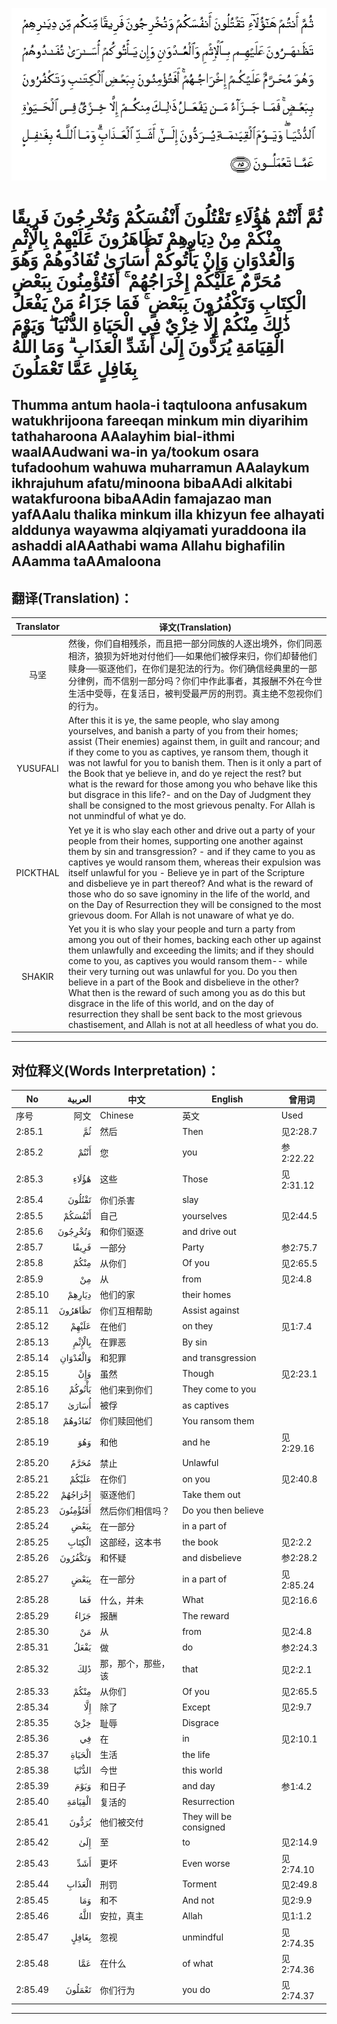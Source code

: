 ![002:085](images/002_085.gif)

#  ثُمَّ أَنْتُمْ هَٰؤُلَاءِ تَقْتُلُونَ أَنْفُسَكُمْ وَتُخْرِجُونَ فَرِيقًا مِنْكُمْ مِنْ دِيَارِهِمْ تَظَاهَرُونَ عَلَيْهِمْ بِالْإِثْمِ وَالْعُدْوَانِ وَإِنْ يَأْتُوكُمْ أُسَارَىٰ تُفَادُوهُمْ وَهُوَ مُحَرَّمٌ عَلَيْكُمْ إِخْرَاجُهُمْ ۚ أَفَتُؤْمِنُونَ بِبَعْضِ الْكِتَابِ وَتَكْفُرُونَ بِبَعْضٍ ۚ فَمَا جَزَاءُ مَنْ يَفْعَلُ ذَٰلِكَ مِنْكُمْ إِلَّا خِزْيٌ فِي الْحَيَاةِ الدُّنْيَا ۖ وَيَوْمَ الْقِيَامَةِ يُرَدُّونَ إِلَىٰ أَشَدِّ الْعَذَابِ ۗ وَمَا اللَّهُ بِغَافِلٍ عَمَّا تَعْمَلُونَ 

## Thumma antum haola-i taqtuloona anfusakum watukhrijoona fareeqan minkum min diyarihim tathaharoona AAalayhim bial-ithmi waalAAudwani wa-in ya/tookum osara tufadoohum wahuwa muharramun AAalaykum ikhrajuhum afatu/minoona bibaAAdi alkitabi watakfuroona bibaAAdin famajazao man yafAAalu thalika minkum illa khizyun fee alhayati alddunya wayawma alqiyamati yuraddoona ila ashaddi alAAathabi wama Allahu bighafilin AAamma taAAmaloona

## 翻译(Translation)：

| Translator | 译文(Translation)                                            |
|:----------:| ------------------------------------------------------------ |
| 马坚       | 然後，你们自相残杀，而且把一部分同族的人逐出境外，你们同恶相济，狼狈为奸地对付他们──如果他们被俘来归，你们却替他们赎身──驱逐他们，在你们是犯法的行为。你们确信经典里的一部分律例，而不信别一部分吗？你们中作此事者，其报酬不外在今世生活中受辱，在复活日，被判受最严厉的刑罚。真主绝不忽视你们的行为。 |
| YUSUFALI   | After this it is ye, the same people, who slay among yourselves, and banish a party of you from their homes; assist (Their enemies) against them, in guilt and rancour; and if they come to you as captives, ye ransom them, though it was not lawful for you to banish them. Then is it only a part of the Book that ye believe in, and do ye reject the rest? but what is the reward for those among you who behave like this but disgrace in this life?- and on the Day of Judgment they shall be consigned to the most grievous penalty. For Allah is not unmindful of what ye do. |
| PICKTHAL   | Yet ye it is who slay each other and drive out a party of your people from their homes, supporting one another against them by sin and transgression? - and if they came to you as captives ye would ransom them, whereas their expulsion was itself unlawful for you - Believe ye in part of the Scripture and disbelieve ye in part thereof? And what is the reward of those who do so save ignominy in the life of the world, and on the Day of Resurrection they will be consigned to the most grievous doom. For Allah is not unaware of what ye do. |
| SHAKIR     | Yet you it is who slay your people and turn a party from among you out of their homes, backing each other up against them unlawfully and exceeding the limits; and if they should come to you, as captives you would ransom them-- while their very turning out was unlawful for you. Do you then believe in a part of the Book and disbelieve in the other? What then is the reward of such among you as do this but disgrace in the life of this world, and on the day of resurrection they shall be sent back to the most grievous chastisement, and Allah is not at all heedless of what you do. |

---

## 对位释义(Words Interpretation)：

| No      |  العربية | 中文               | English                | 曾用词    |
| ------- | -------: | ------------------ | ---------------------- | --------- |
| 序号    |     阿文 | Chinese            | 英文                   | Used      |
| 2:85.1  |       ثُمَّ | 然后               | Then                   | 见2:28.7  |
| 2:85.2  |     أَنْتُمْ | 您                 | you                    | 参2:22.22 |
| 2:85.3  |    هَٰؤُلَاءِ | 这些               | Those                  | 见2:31.12 |
| 2:85.4  |   تَقْتُلُونَ | 你们杀害           | slay                   |           |
| 2:85.5  |   أَنْفُسَكُمْ | 自己               | yourselves             | 见2:44.5  |
| 2:85.6  |  وَتُخْرِجُونَ | 和你们驱逐         | and drive out          |           |
| 2:85.7  |    فَرِيقًا | 一部分             | Party                  | 参2:75.7  |
| 2:85.8  |     مِنْكُمْ | 从你们             | Of you                 | 见2:65.5  |
| 2:85.9  |       مِنْ | 从                 | from                   | 见2:4.8   |
| 2:85.10 |   دِيَارِهِمْ | 他们的家           | their homes            |           |
| 2:85.11 |  تَظَاهَرُونَ | 你们互相帮助       | Assist against         |           |
| 2:85.12 |    عَلَيْهِمْ | 在他们             | on they                | 见1:7.4   |
| 2:85.13 |   بِالْإِثْمِ | 在罪恶             | By sin                 |           |
| 2:85.14 | وَالْعُدْوَانِ | 和犯罪             | and transgression      |           |
| 2:85.15 |      وَإِنْ | 虽然               | Though                 | 见2:23.1  |
| 2:85.16 |   يَأْتُوكُمْ | 他们来到你们       | They come to you       |           |
| 2:85.17 |    أُسَارَىٰ | 被俘               | as captives            |           |
| 2:85.18 |  تُفَادُوهُمْ | 你们赎回他们       | You ransom them        |           |
| 2:85.19 |      وَهُوَ | 和他               | and he                 | 见2:29.16 |
| 2:85.20 |     مُحَرَّمٌ | 禁止               | Unlawful               |           |
| 2:85.21 |    عَلَيْكُمْ | 在你们             | on you                 | 见2:40.8  |
| 2:85.22 |  إِخْرَاجُهُمْ | 驱逐他们           | Take them out          |           |
| 2:85.23 | أَفَتُؤْمِنُونَ | 然后你们相信吗？   | Do you then believe    |           |
| 2:85.24 |     بِبَعْضِ | 在一部分           | in a part of           |           |
| 2:85.25 |   الْكِتَابِ | 这部经，这本书     | the book               | 见2:2.2   |
| 2:85.26 |  وَتَكْفُرُونَ | 和怀疑             | and disbelieve         | 参2:28.2  |
| 2:85.27 |     بِبَعْضٍ | 在一部分           | in a part of           | 见2:85.24 |
| 2:85.28 |      فَمَا | 什么，并未         | What                   | 见2:16.6  |
| 2:85.29 |     جَزَاءُ | 报酬               | The reward             |           |
| 2:85.30 |       مَنْ | 从                 | from                   | 见2:4.8   |
| 2:85.31 |     يَفْعَلُ | 做                 | do                     | 参2:24.3  |
| 2:85.32 |      ذَٰلِكَ | 那，那个，那些，该 | that                   | 见2:2.1   |
| 2:85.33 |     مِنْكُمْ | 从你们             | Of you                 | 见2:65.5  |
| 2:85.34 |      إِلَّا | 除了               | Except                 | 见2:9.7   |
| 2:85.35 |      خِزْيٌ | 耻辱               | Disgrace               |           |
| 2:85.36 |       فِي | 在                 | in                     | 见2:10.1  |
| 2:85.37 |   الْحَيَاةِ | 生活               | the life               |           |
| 2:85.38 |   الدُّنْيَا | 今世               | this world             |           |
| 2:85.39 |     وَيَوْمَ | 和日子             | and day                | 参1:4.2   |
| 2:85.40 |  الْقِيَامَةِ | 复活的             | Resurrection           |           |
| 2:85.41 |    يُرَدُّونَ | 他们被交付         | They will be consigned |           |
| 2:85.42 |      إِلَىٰ | 至                 | to                     | 见2:14.9  |
| 2:85.43 |      أَشَدِّ | 更坏               | Even worse             | 见2:74.10 |
| 2:85.44 |   الْعَذَابِ | 刑罚               | Torment                | 见2:49.8  |
| 2:85.45 |      وَمَا | 和不               | And not                | 见2:9.9   |
| 2:85.46 |     اللَّهُ | 安拉，真主         | Allah                  | 见1:1.2   |
| 2:85.47 |    بِغَافِلٍ | 忽视               | unmindful              | 见2:74.35 |
| 2:85.48 |      عَمَّا | 在什么             | of what                | 见2:74.36 |
| 2:85.49 |   تَعْمَلُونَ | 你们行为           | you do                 | 见2:74.37 |

---
